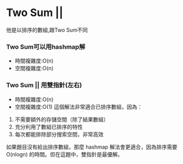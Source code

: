# Two Sum || 
他是以排序的數組,跟Two Sum不同  

### Two Sum可以用hashmap解 
- 時間複雜度:O(n)
- 空間複雜度:O(n)

### Two Sum || 用雙指針(左右)
- 時間複雜度:O(n)
- 空間複雜度:O(1)
這個解法非常適合已排序數組，因為：
1. 不需要額外的存儲空間（除了結果數組）
2. 充分利用了數組已排序的特性
3. 每次都能排除部分搜索空間，非常高效

如果題目沒有給出排序數組，那麼 hashmap 解法會更適合，因為排序需要 O(nlogn) 的時間。但在這題中，雙指針是最優解。
